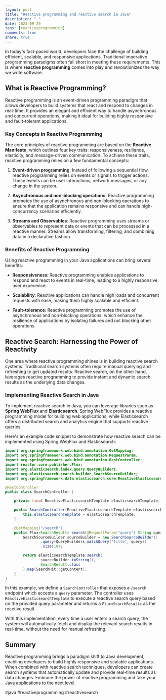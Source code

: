 ```yaml
---
layout: post
title: "Reactive programming and reactive search in Java"
description: " "
date: 2023-09-29
tags: [reactiveprogramming]
comments: true
share: true
---
```


In today's fast-paced world, developers face the challenge of building efficient, scalable, and responsive applications. Traditional imperative programming paradigms often fall short in meeting these requirements. This is where **reactive programming** comes into play and revolutionizes the way we write software.

## What is Reactive Programming?

Reactive programming is an event-driven programming paradigm that allows developers to build systems that react and respond to changes in real-time. It provides an elegant and efficient way to handle asynchronous and concurrent operations, making it ideal for building highly responsive and fault-tolerant applications.

### Key Concepts in Reactive Programming

The core principles of reactive programming are based on the **Reactive Manifesto**, which outlines four key traits: responsiveness, resilience, elasticity, and message-driven communication. To achieve these traits, reactive programming relies on a few fundamental concepts:

1. **Event-driven programming**: Instead of following a sequential flow, reactive programming relies on events or signals to trigger actions. These events can be user interactions, network messages, or any change in the system.

2. **Asynchronous and non-blocking operations**: Reactive programming promotes the use of asynchronous and non-blocking operations to ensure that the application remains responsive and can handle high-concurrency scenarios efficiently.

3. **Streams and Observables**: Reactive programming uses streams or observables to represent data or events that can be processed in a reactive manner. Streams allow transforming, filtering, and combining data in a declarative fashion.

### Benefits of Reactive Programming

Using reactive programming in your Java applications can bring several benefits:

- **Responsiveness**: Reactive programming enables applications to respond and react to events in real-time, leading to a highly responsive user experience.

- **Scalability**: Reactive applications can handle high loads and concurrent requests with ease, making them highly scalable and efficient.

- **Fault-tolerance**: Reactive programming promotes the use of asynchronous and non-blocking operations, which enhance the resilience of applications by isolating failures and not blocking other operations.

## Reactive Search: Harnessing the Power of Reactivity

One area where reactive programming shines is in building reactive search systems. Traditional search systems often require manual querying and refreshing to get updated results. Reactive search, on the other hand, leverages reactive programming to provide instant and dynamic search results as the underlying data changes.

### Implementing Reactive Search in Java

To implement reactive search in Java, you can leverage libraries such as **Spring WebFlux** and **Elasticsearch**. Spring WebFlux provides a reactive programming model for building web applications, while Elasticsearch offers a distributed search and analytics engine that supports reactive queries.

Here's an example code snippet to demonstrate how reactive search can be implemented using Spring WebFlux and Elasticsearch:

```java
import org.springframework.web.bind.annotation.GetMapping;
import org.springframework.web.bind.annotation.RequestParam;
import org.springframework.web.bind.annotation.RestController;
import reactor.core.publisher.Flux;
import org.elasticsearch.index.query.QueryBuilders;
import org.elasticsearch.search.builder.SearchSourceBuilder;
import org.springframework.data.elasticsearch.core.ReactiveElasticsearchTemplate;

@RestController
public class SearchController {

    private final ReactiveElasticsearchTemplate elasticsearchTemplate;

    public SearchController(ReactiveElasticsearchTemplate elasticsearchTemplate) {
        this.elasticsearchTemplate = elasticsearchTemplate;
    }

    @GetMapping("/search")
    public Flux<SearchResult> search(@RequestParam("query") String query) {
        SearchSourceBuilder sourceBuilder = new SearchSourceBuilder()
                .query(QueryBuilders.matchQuery("title", query))
                .size(10);

        return elasticsearchTemplate.search(
                sourceBuilder.toString(),
                SearchResult.class
        ).map(SearchHit::getContent);
    }
}
```

In this example, we define a `SearchController` that exposes a `/search` endpoint which accepts a `query` parameter. The controller uses `ReactiveElasticsearchTemplate` to execute a reactive search query based on the provided query parameter and returns a `Flux<SearchResult>` as the reactive result.

With this implementation, every time a user enters a search query, the system will automatically fetch and display the relevant search results in real-time, without the need for manual refreshing.

## Summary

Reactive programming brings a paradigm shift to Java development, enabling developers to build highly responsive and scalable applications. When combined with reactive search techniques, developers can create search systems that automatically update and provide real-time results as data changes. Embrace the power of reactive programming and take your Java applications to the next level.

#java #reactiveprogramming #reactivesearch